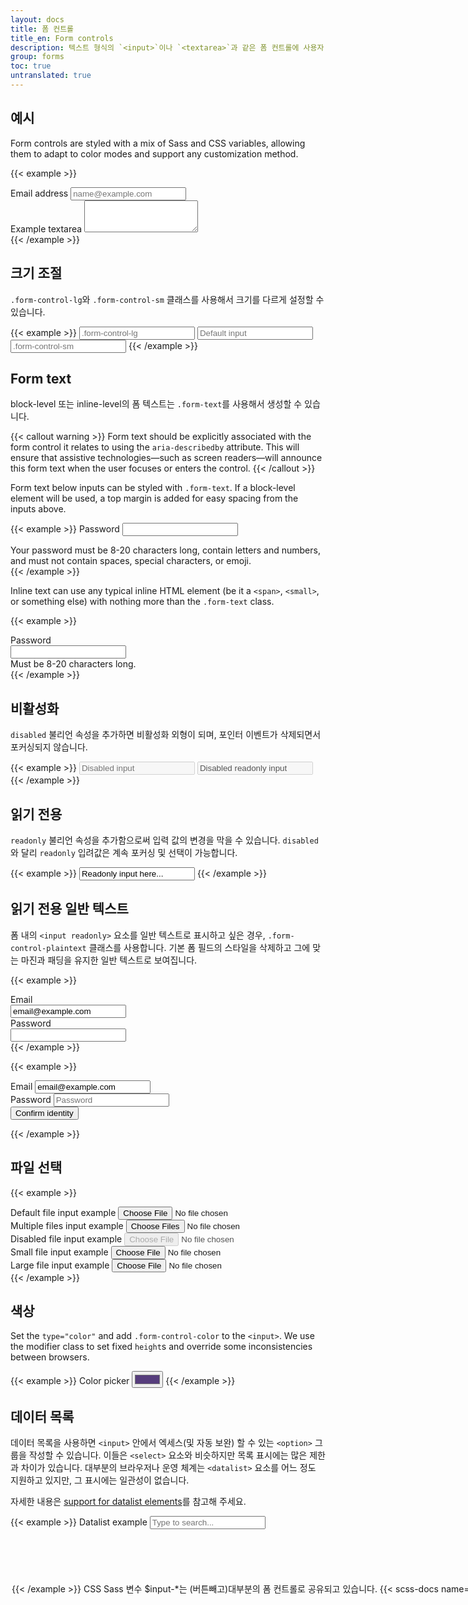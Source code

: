 ```yaml
---
layout: docs
title: 폼 컨트롤
title_en: Form controls
description: 텍스트 형식의 `<input>`이나 `<textarea>`과 같은 폼 컨트롤에 사용자 정의 스타일, 크기 조정, 포커스 상태등의 업그레이드를 실시할 수 있습니다.
group: forms
toc: true
untranslated: true
---
```


## 예시

Form controls are styled with a mix of Sass and CSS variables, allowing them to adapt to color modes and support any customization method.

{{< example >}}
<div class="mb-3">
  <label for="exampleFormControlInput1" class="form-label">Email address</label>
  <input type="email" class="form-control" id="exampleFormControlInput1" placeholder="name@example.com">
</div>
<div class="mb-3">
  <label for="exampleFormControlTextarea1" class="form-label">Example textarea</label>
  <textarea class="form-control" id="exampleFormControlTextarea1" rows="3"></textarea>
</div>
{{< /example >}}

## 크기 조절

`.form-control-lg`와 `.form-control-sm` 클래스를 사용해서 크기를 다르게 설정할 수 있습니다.

{{< example >}}
<input class="form-control form-control-lg" type="text" placeholder=".form-control-lg" aria-label=".form-control-lg example">
<input class="form-control" type="text" placeholder="Default input" aria-label="default input example">
<input class="form-control form-control-sm" type="text" placeholder=".form-control-sm" aria-label=".form-control-sm example">
{{< /example >}}

## Form text

block-level 또는 inline-level의 폼 텍스트는 `.form-text`를 사용해서 생성할 수 있습니다.

{{< callout warning >}}
Form text should be explicitly associated with the form control it relates to using the `aria-describedby` attribute. This will ensure that assistive technologies—such as screen readers—will announce this form text when the user focuses or enters the control.
{{< /callout >}}

Form text below inputs can be styled with `.form-text`. If a block-level element will be used, a top margin is added for easy spacing from the inputs above.

{{< example >}}
<label for="inputPassword5" class="form-label">Password</label>
<input type="password" id="inputPassword5" class="form-control" aria-describedby="passwordHelpBlock">
<div id="passwordHelpBlock" class="form-text">
  Your password must be 8-20 characters long, contain letters and numbers, and must not contain spaces, special characters, or emoji.
</div>
{{< /example >}}

Inline text can use any typical inline HTML element (be it a `<span>`, `<small>`, or something else) with nothing more than the `.form-text` class.

{{< example >}}
<div class="row g-3 align-items-center">
  <div class="col-auto">
    <label for="inputPassword6" class="col-form-label">Password</label>
  </div>
  <div class="col-auto">
    <input type="password" id="inputPassword6" class="form-control" aria-describedby="passwordHelpInline">
  </div>
  <div class="col-auto">
    <span id="passwordHelpInline" class="form-text">
      Must be 8-20 characters long.
    </span>
  </div>
</div>
{{< /example >}}

## 비활성화

`disabled` 불리언 속성을 추가하면 비활성화 외형이 되며, 포인터 이벤트가 삭제되면서 포커싱되지 않습니다.

{{< example >}}
<input class="form-control" type="text" placeholder="Disabled input" aria-label="Disabled input example" disabled>
<input class="form-control" type="text" value="Disabled readonly input" aria-label="Disabled input example" disabled readonly>
{{< /example >}}

## 읽기 전용

`readonly` 불리언 속성을 추가함으로써 입력 값의 변경을 막을 수 있습니다. `disabled`와 달리 `readonly` 입려값은 계속 포커싱 및 선택이 가능합니다.

{{< example >}}
<input class="form-control" type="text" value="Readonly input here..." aria-label="readonly input example" readonly>
{{< /example >}}

## 읽기 전용 일반 텍스트

폼 내의 `<input readonly>` 요소를 일반 텍스트로 표시하고 싶은 경우, `.form-control-plaintext` 클래스를 사용합니다. 기본 폼 필드의 스타일을 삭제하고 그에 맞는 마진과 패딩을 유지한 일반 텍스트로 보여집니다.

{{< example >}}
  <div class="mb-3 row">
    <label for="staticEmail" class="col-sm-2 col-form-label">Email</label>
    <div class="col-sm-10">
      <input type="text" readonly class="form-control-plaintext" id="staticEmail" value="email@example.com">
    </div>
  </div>
  <div class="mb-3 row">
    <label for="inputPassword" class="col-sm-2 col-form-label">Password</label>
    <div class="col-sm-10">
      <input type="password" class="form-control" id="inputPassword">
    </div>
  </div>
{{< /example >}}

{{< example >}}
<form class="row g-3">
  <div class="col-auto">
    <label for="staticEmail2" class="visually-hidden">Email</label>
    <input type="text" readonly class="form-control-plaintext" id="staticEmail2" value="email@example.com">
  </div>
  <div class="col-auto">
    <label for="inputPassword2" class="visually-hidden">Password</label>
    <input type="password" class="form-control" id="inputPassword2" placeholder="Password">
  </div>
  <div class="col-auto">
    <button type="submit" class="btn btn-primary mb-3">Confirm identity</button>
  </div>
</form>
{{< /example >}}

## 파일 선택

{{< example >}}
<div class="mb-3">
  <label for="formFile" class="form-label">Default file input example</label>
  <input class="form-control" type="file" id="formFile">
</div>
<div class="mb-3">
  <label for="formFileMultiple" class="form-label">Multiple files input example</label>
  <input class="form-control" type="file" id="formFileMultiple" multiple>
</div>
<div class="mb-3">
  <label for="formFileDisabled" class="form-label">Disabled file input example</label>
  <input class="form-control" type="file" id="formFileDisabled" disabled>
</div>
<div class="mb-3">
  <label for="formFileSm" class="form-label">Small file input example</label>
  <input class="form-control form-control-sm" id="formFileSm" type="file">
</div>
<div>
  <label for="formFileLg" class="form-label">Large file input example</label>
  <input class="form-control form-control-lg" id="formFileLg" type="file">
</div>
{{< /example >}}

## 색상

Set the `type="color"` and add `.form-control-color` to the `<input>`. We use the modifier class to set fixed `height`s and override some inconsistencies between browsers.

{{< example >}}
<label for="exampleColorInput" class="form-label">Color picker</label>
<input type="color" class="form-control form-control-color" id="exampleColorInput" value="#563d7c" title="Choose your color">
{{< /example >}}

## 데이터 목록

데이터 목록을 사용하면 `<input>` 안에서 엑세스(및 자동 보완) 할 수 있는 `<option>` 그룹을 작성할 수 있습니다. 이들은 `<select>` 요소와 비슷하지만 목록 표시에는 많은 제한과 차이가 있습니다. 대부분의 브라우저나 운영 체계는 `<datalist>` 요소를 어느 정도 지원하고 있지만, 그 표시에는 일관성이 없습니다.

자세한 내용은 [support for datalist elements](https://caniuse.com/datalist)를 참고해 주세요.

{{< example >}}
<label for="exampleDataList" class="form-label">Datalist example</label>
<input class="form-control" list="datalistOptions" id="exampleDataList" placeholder="Type to search...">
<datalist id="datalistOptions">
  <option value="San Francisco">
  <option value="New York">
  <option value="Seattle">
  <option value="Los Angeles">
  <option value="Chicago">
</datalist>
{{< /example >}}

## CSS

### Sass 변수

`$input-*`는 (버튼빼고)대부분의 폼 컨트롤로 공유되고 있습니다.

{{< scss-docs name="form-input-variables" file="scss/_variables.scss" >}}

`$form-label-*`과 `$form-text-*` 는 `<label>`과 `.form-text` 컴포넌트용입니다.

{{< scss-docs name="form-label-variables" file="scss/_variables.scss" >}}

{{< scss-docs name="form-text-variables" file="scss/_variables.scss" >}}

`$form-file-*`은 파일 선택용입니다.

{{< scss-docs name="form-file-variables" file="scss/_variables.scss" >}}

